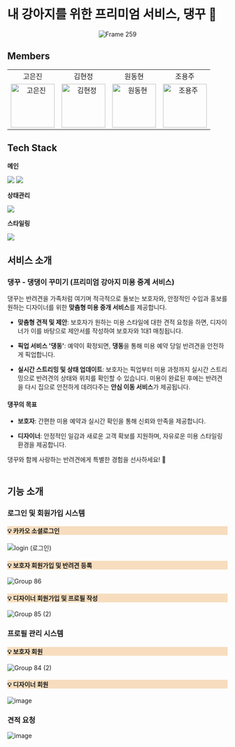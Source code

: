 # 내 강아지를 위한 프리미엄 서비스, 댕꾸 🐾

<div align="center">
  <img src="https://github.com/user-attachments/assets/56c07856-03e8-4a2d-b82d-2dfb8ba65b6f" alt="Frame 259">
</div>

## Members

<table align="center" style="width: 100%; table-layout: fixed;">
  <tr align="center">
    <td>고은진</td>
    <td>김현정</td>
    <td>원동현</td>
    <td>조용주</td>
  </tr>
  <tr>
    <td align="center">
        <a href="https://github.com/rhdmswls12">
          <img src="https://avatars.githubusercontent.com/u/71330240?v=4" width="100px" alt="고은진"/><br />
        </a>
    </td>
    <td align="center">
        <a href="https://github.com/hyeonjeongk">
          <img src="https://avatars.githubusercontent.com/u/49943501?v=4" width="100px" alt="김현정"/><br />
        </a>
    </td>
    <td align="center">
        <a href="https://github.com/Hellol77">
          <img src="https://avatars.githubusercontent.com/u/76903801?v=4" width="100px" alt="원동현"/><br />
        </a>
    </td>
    <td align="center">
        <a href="https://github.com/rhdmswls12">
          <img src="https://avatars.githubusercontent.com/u/88637228?v=4" width="100px" alt="조용주"/><br />
        </a>
    </td>
  </tr>
</table>

## Tech Stack

**메인**

<div align="left">
<img src="https://img.shields.io/badge/TypeScript-3178C6?style=for-the-badge&logo=TypeScript&logoColor=white">
<img src="https://img.shields.io/badge/React-61DAFB?style=for-the-badge&logo=react&logoColor=white">

**상태관리**

<img src="https://img.shields.io/badge/zustand-000000?style=for-the-badge&logo=zustand&logoColor=white">

**스타일링**

<img src="https://img.shields.io/badge/Tailwindcss-06B6D4?style=for-the-badge&logo=Tailwindcss&logoColor=white">

## 서비스 소개

### 댕꾸 - 댕댕이 꾸미기 (프리미엄 강아지 미용 중계 서비스)

댕꾸는 반려견을 가족처럼 여기며 적극적으로 돌보는 보호자와, 안정적인 수입과 홍보를 원하는 디자이너를 위한 <b>맞춤형 미용 중개 서비스</b>를 제공합니다.

- <b>맞춤형 견적 및 제안</b>:
  보호자가 원하는 미용 스타일에 대한 견적 요청을 하면, 디자이너가 이를 바탕으로 제안서를 작성하여 보호자와 1대1 매칭됩니다.

- <b>픽업 서비스 '댕동'</b>:
  예약이 확정되면, <b>댕동</b>을 통해 미용 예약 당일 반려견을 안전하게 픽업합니다.

- <b>실시간 스트리밍 및 상태 업데이트</b>:
  보호자는 픽업부터 미용 과정까지 실시간 스트리밍으로 반려견의 상태와 위치를 확인할 수 있습니다. 미용이 완료된 후에는 반려견을 다시 집으로 안전하게 데려다주는 <b>안심 이동 서비스</b>가 제공됩니다.

#### 댕꾸의 목표

- <b>보호자</b>:
  간편한 미용 예약과 실시간 확인을 통해 신뢰와 만족을 제공합니다.

- <b>디자이너</b>:
  안정적인 일감과 새로운 고객 확보를 지원하며, 자유로운 미용 스타일링 환경을 제공합니다.

댕꾸와 함께 사랑하는 반려견에게 특별한 경험을 선사하세요! 🐾
<br>
<br>

## 기능 소개

### 로그인 및 회원가입 시스템

<h4 style="background-color: #f7ddbe">💡 카카오 소셜로그인</h4>

![login (로그인)](https://github.com/user-attachments/assets/3dc9e6d2-564a-4e4e-83bb-291a330adb0d)

<h4 style="background-color: #f7ddbe">💡 보호자 회원가입 및 반려견 등록</h4>

![Group 86](https://github.com/user-attachments/assets/a79f6772-e4f8-4485-a59b-9245f2a3d61a)

<h4 style="background-color: #f7ddbe">💡 디자이너 회원가입 및 프로필 작성</h4>

![Group 85 (2)](https://github.com/user-attachments/assets/dc48f6ef-6132-4721-bfa3-65a70a4e3669)

### 프로필 관리 시스템

<h4 style="background-color: #f7ddbe">💡 보호자 회원</h4>

![Group 84 (2)](https://github.com/user-attachments/assets/f5766f8a-501c-4dea-8877-a1149a021b63)

<h4 style="background-color: #f7ddbe">💡 디자이너 회원</h4>

![image](https://github.com/user-attachments/assets/79e06400-89fe-4ca2-bbdc-aaf6c1bb6030)

### 견적 요청

![image](https://github.com/user-attachments/assets/bc6d68b7-5813-47db-96ce-1e3ee078c8ec)
